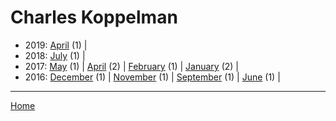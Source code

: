 # Charles Koppelman

  * 2019: 
      [April](./charles-koppelman-2019-04.md) (1) | 
  * 2018: 
      [July](./charles-koppelman-2018-07.md) (1) | 
  * 2017: 
      [May](./charles-koppelman-2017-05.md) (1) | 
      [April](./charles-koppelman-2017-04.md) (2) | 
      [February](./charles-koppelman-2017-02.md) (1) | 
      [January](./charles-koppelman-2017-01.md) (2) | 
  * 2016: 
      [December](./charles-koppelman-2016-12.md) (1) | 
      [November](./charles-koppelman-2016-11.md) (1) | 
      [September](./charles-koppelman-2016-09.md) (1) | 
      [June](./charles-koppelman-2016-06.md) (1) | 

----

[Home](../)
